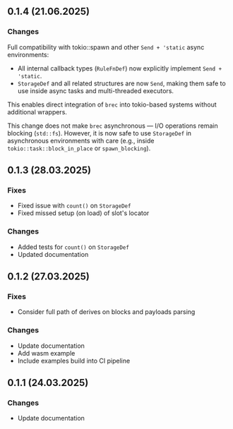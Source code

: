 ## 0.1.4 (21.06.2025)

### Changes
Full compatibility with tokio::spawn and other `Send + 'static` async environments:

- All internal callback types (`RuleFnDef`) now explicitly implement `Send + 'static`.
- `StorageDef` and all related structures are now `Send`, making them safe to use inside async tasks and multi-threaded executors.

This enables direct integration of `brec` into tokio-based systems without additional wrappers.

This change does not make `brec` asynchronous — I/O operations remain blocking (`std::fs`). However, it is now safe to use `StorageDef` in asynchronous environments with care (e.g., inside `tokio::task::block_in_place` or `spawn_blocking`).

## 0.1.3 (28.03.2025)

### Fixes
- Fixed issue with `count()` on `StorageDef`
- Fixed missed setup (on load) of slot's locator 

### Changes
- Added tests for `count()` on `StorageDef`
- Updated documentation

## 0.1.2 (27.03.2025)

### Fixes
- Consider full path of derives on blocks and payloads parsing

### Changes
- Update documentation
- Add wasm example
- Include examples build into CI pipeline

## 0.1.1 (24.03.2025)

### Changes
- Update documentation
